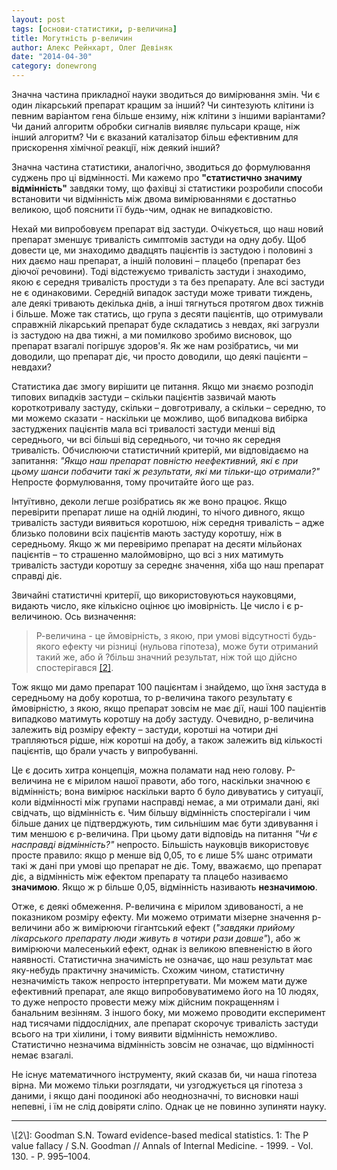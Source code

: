 ```yaml
---
layout: post
tags: [основи-статистики, р-величина]
title: Могутність р-величин
author: Алекс Рейнхарт, Олег Девіняк
date: "2014-04-30" 
category: donewrong
---
```

Значна частина прикладної науки зводиться до вимірювання змін. Чи є один лікарський препарат кращим за інший? Чи синтезують клітини із певним варіантом гена більше ензиму, ніж клітини з іншими варіантами? Чи даний алгоритм обробки сигналів виявляє пульсари краще, ніж інший алгоритм? Чи є вказаний каталізатор більш ефективним для прискорення хімічної реакції, ніж деякий інший?

Значна частина статистики, аналогічно, зводиться до формулювання суджень про ці відмінності. Ми кажемо про **"статистично значиму відмінність"** завдяки тому, що фахівці зі статистики розробили способи встановити чи відмінність між двома вимірюваннями є достатньо великою, щоб пояснити її будь-чим, однак не випадковістю.

Нехай ми випробовуєм препарат від застуди. Очікується, що наш новий препарат зменшує тривалість симптомів застуди на одну добу. Щоб довести це, ми знаходимо двадцять пацієнтів із застудою і половині з них даємо наш препарат, а іншій половині – плацебо (препарат без діючої речовини). Тоді відстежуємо тривалість застуди і знаходимо, якою є середня тривалість простуди з та без препарату. 
Але всі застуди не є одинаковими. Середній випадок застуди може тривати тиждень, але деякі тривають декілька днів, а інші тягнуться протягом двох тижнів і більше. Може так статись, що група з десяти пацієнтів, що отримували справжній лікарський препарат буде складатись з невдах, які загрузли із застудою на два тижні, а ми помилково зробимо висновок, що препарат взагалі погіршує здоров'я. Як же нам розібратись, чи ми доводили, що препарат діє, чи просто доводили, що деякі пацієнти – невдахи?

Статистика дає змогу вирішити це питання. Якщо ми знаємо розподіл типових випадків застуди – скільки пацієнтів зазвичай мають короткотривалу застуду, скільки – довготривалу, а скільки – середню, то ми можемо сказати - наскільки це можливо, щоб випадкова вибірка застуджених пацієнтів мала всі тривалості застуди менші від середнього, чи всі більші від середнього, чи точно як середня тривалість. Обчислюючи статистичний критерій, ми відповідаємо на запитання: *"Якщо наш препарат повністю неефективний, які є при цьому шанси побачити такі ж результати, які ми тільки-що отримали?"*
Непросте формулювання, тому прочитайте його ще раз.

Інтуїтивно, деколи легше розібратись як же воно працює. Якщо перевірити препарат лише на одній людині, то нічого дивного, якщо тривалість застуди виявиться коротшою, ніж середня тривалість – адже близько половини всіх пацієнтів мають застуду коротшу, ніж в середньому. Якщо ж ми перевіримо препарат на десяти мільйонах пацієнтів – то страшенно малоймовірно, що всі з них матимуть тривалість застуди коротшу за середнє значення, хіба що наш препарат справді діє. 

Звичайні статистичні критерії, що використовуються науковцями, видають число, яке кількісно оцінює цю імовірність. Це число і є р-величиною. Ось визначення:
> Р-величина - це ймовірність, з якою, при умові відсутності будь-якого ефекту чи різниці (нульова гіпотеза), може бути отриманий такий же, або й ?більш значний результат, ніж той що дійсно спостерігався <a href="#Goodman">\[2\]</a>.

Тож якщо ми дамо препарат 100 пацієнтам і знайдемо, що їхня застуда в середньому на добу коротша, то р-величина такого результату є ймовірністю, з якою, якщо препарат зовсім не має дії, наші 100 пацієнтів випадково матимуть коротшу на добу застуду. Очевидно, р-величина залежить від розміру ефекту – застуди, коротші на чотири дні трапляються рідше, ніж коротші на добу, а також залежить від кількості пацієнтів, що брали участь у випробуванні.

Це є досить хитра концепція, можна поламати над нею голову. Р-величина не є мірилом нашої правоти, або того, наскільки значною є відмінність; вона вимірює наскільки варто б було дивуватись у ситуації, коли відмінності між групами насправді немає, а ми отримали дані, які свідчать, що відмінність є. Чим більшу відмінність спостерігали і чим більше даних це підтверджують, тим сильнішим має бути здивування і тим меншою є р-величина. 
При цьому дати відповідь на питання *"Чи є насправді відмінність?"* непросто. Більшість науковців використовує просте правило: якщо р менше від 0,05, то є лише 5% шанс отримати такі ж дані при умові що препарат не діє. Тому, вважаємо, що препарат діє, а відмінність між ефектом препарату та плацебо називаємо **значимою**. Якщо ж р більше 0,05, відмінність називають **незначимою**.

Отже, є деякі обмеження. Р-величина є мірилом здивованості, а не показником розміру ефекту. Ми можемо отримати мізерне значення р-величини або ж вимірюючи гігантський ефект (*"завдяки прийому лікарського препарату люди живуть в чотири рази довше"*), або ж вимірюючи малесенький ефект, однак із великою впевненістю в його наявності. Статистична значимість не означає, що наш результат має яку-небудь практичну значимість. 
Схожим чином, статистичну незначимість також непросто інтерпретувати. Ми можем мати дуже ефективний препарат, але якщо випробовуватимемо його на 10 людях, то дуже непросто провести межу між дійсним покращенням і банальним везінням. З іншого боку, ми можемо проводити експеримент над тисячами піддослідних, але препарат скорочує тривалість застуди всього на три хіилини, і тому виявити відмінність неможливо. Статистично незначима відмінність зовсім не означає, що відмінності немає взагалі.


Не існує математичного інструменту, який сказав би, чи наша гіпотеза вірна. Ми можемо тільки розглядати, чи узгоджується ця гіпотеза з даними, і якщо дані поодинокі або неоднозначні, то висновки наші непевні, і їм не слід довіряти сліпо.
Однак це не повинно зупиняти науку.

___

<div class="nohover">
<a name="Goodman" id="anchor">\[2\]: Goodman S.N. Toward evidence-based medical statistics. 1: The P value fallacy / S.N. Goodman // Annals of Internal Medicine. - 1999. - Vol. 130. - P. 995–1004.</a>
</div>
